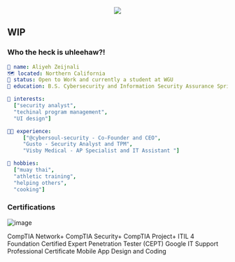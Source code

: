 <p align="center">
  <img src="https://capsule-render.vercel.app/api?type=waving&height=233&color=gradient&text=Wassup!&fontColor=FFFFFF&fontSize=80&fontAlignY=43&animation=fadeIn"/>
</p>

## WIP

### Who the heck is uhleehaw?!

```yaml
👧 name: Aliyeh Zeijnali
🗺️ located: Northern California
👐 status: Open to Work and currently a student at WGU
🏫 education: B.S. Cybersecurity and Information Security Assurance Spring 2024

💚 interests:
  ["security analyst",
  "techinal program management",
  "UI design"]

👩‍💻 experience:
     ["@cybersoul-security - Co-Founder and CEO",
     "Gusto - Security Analyst and TPM",
     "Visby Medical - AP Specialist and IT Assistant "]

🥊 hobbies:
  ["muay thai",
  "athletic training",
  "helping others",
  "cooking"]
```
### Certifications
![image](https://img.shields.io/badge/CompTIA%20A+%20-8A2BE2)

CompTIA Network+
CompTIA Security+
CompTIA Project+
ITIL 4 Foundation
Certified Expert Penetration Tester (CEPT)
Google IT Support Professional Certificate
Mobile App Design and Coding
